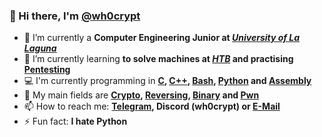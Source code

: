 ### 👋 Hi there, I'm **[@wh0crypt](https://github.com/wh0crypt)**
- 🔭 I’m currently a **Computer Engineering Junior at *[University of La Laguna](https://www.ull.es)***
- 🌱 I’m currently learning **to solve machines at *[HTB](https://app.hackthebox.com)* and practising [Pentesting](https://en.wikipedia.org/wiki/Penetration_test)**
- 💻 I'm currently programming in **[C](https://en.wikipedia.org/wiki/C_(programming_language)), [C++](https://en.wikipedia.org/wiki/C%2B%2B), [Bash](https://en.wikipedia.org/wiki/Bash_(Unix_shell)), [Python](https://en.wikipedia.org/wiki/Python_(programming_language)) and [Assembly](https://en.wikipedia.org/wiki/Assembly_language)**
- 💬 My main fields are **[Crypto](https://ctf101.org/cryptography/overview/), [Reversing](https://ctf101.org/reverse-engineering/overview/), [Binary](https://ctf101.org/binary-exploitation/overview/) and [Pwn](https://delinea.com/what-is/pwn)**
- 📫 How to reach me: **[Telegram](https://t.me/wh0crypt), Discord (wh0crypt) or [E-Mail](mailto:wh0crypt@protonmail.com)**
- ⚡ Fun fact: **I hate Python**

<!--
**wh0crypt/wh0crypt** is a ✨ _special_ ✨ repository because its `README.md` (this file) appears on your GitHub profile.
You can click the Preview link to take a look at your changes.
-->
